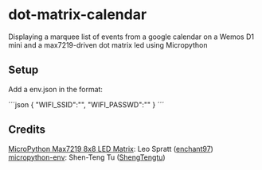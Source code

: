 # dot-matrix-calendar

Displaying a marquee list of events from a google calendar on a Wemos D1 mini and a max7219-driven dot matrix led using Micropython

## Setup

Add a env.json in the format:

´´´json
{
    "WIFI_SSID":"<network ssid>",
    "WIFI_PASSWD":"<network password>"
}
´´´

## Credits

[MicroPython Max7219 8x8 LED Matrix](https://pypi.org/project/micropython-max7219/): Leo Spratt ([enchant97](https://pypi.org/user/enchant97/))
[micropython-env](https://github.com/ShenTengTu/micropython-env/tree/master): Shen-Teng Tu ([ShengTengtu](https://github.com/ShenTengTu))